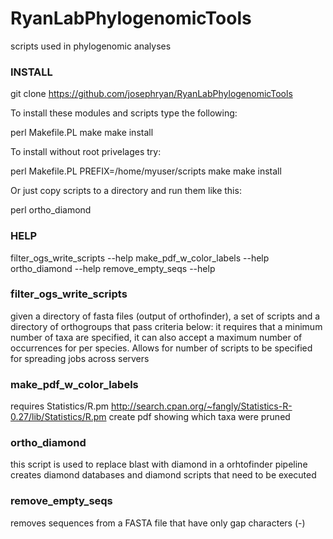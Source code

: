 # RyanLabPhylogenomicTools
scripts used in phylogenomic analyses

### INSTALL

   git clone https://github.com/josephryan/RyanLabPhylogenomicTools

To install these modules and scripts type the following:

   perl Makefile.PL
   make
   make install
   
To install without root privelages try:

   perl Makefile.PL PREFIX=/home/myuser/scripts
   make
   make install

Or just copy scripts to a directory and run them like this:

   perl ortho_diamond

### HELP

   filter_ogs_write_scripts --help
   make_pdf_w_color_labels --help
   ortho_diamond --help
   remove_empty_seqs --help

### filter_ogs_write_scripts

given a directory of fasta files (output of orthofinder), 
a set of scripts and a directory of orthogroups that pass criteria below:
it requires that a minimum number of taxa are specified,
it can also accept a maximum number of occurrences for per species.
Allows for number of scripts to be specified for spreading jobs across servers

### make_pdf_w_color_labels

requires Statistics/R.pm 
  http://search.cpan.org/~fangly/Statistics-R-0.27/lib/Statistics/R.pm
create pdf showing which taxa were pruned

### ortho_diamond 

this script is used to replace blast with diamond in a orhtofinder pipeline
creates diamond databases and diamond scripts that need to be executed

### remove_empty_seqs

removes sequences from a FASTA file that have only gap characters (-)

